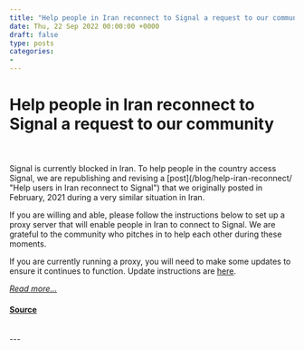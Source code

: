 ```yaml
---
title: "Help people in Iran reconnect to Signal a request to our community"
date: Thu, 22 Sep 2022 00:00:00 +0000
draft: false
type: posts
categories: 
- 
---
```

# Help people in Iran reconnect to Signal a request to our community

<br/>

<br/>
Signal is currently blocked in Iran. To help people in the country access Signal, we are republishing and revising a [post](/blog/help-iran-reconnect/ "Help users in Iran reconnect to Signal") that we originally posted in February, 2021 during a very similar situation in Iran.

If you are willing and able, please follow the instructions below to set up a proxy server that will enable people in Iran to connect to Signal. We are grateful to the community who pitches in to help each other during these moments.

If you are currently running a proxy, you will need to make some updates to ensure it continues to function. Update instructions are [here](https://github.com/signalapp/Signal-TLS-Proxy "Simple TLS Proxy").

[_Read more..._](https://signal.org/blog/run-a-proxy/)

#### [Source](https://signal.org/blog/run-a-proxy/)

<br/>
---
